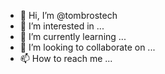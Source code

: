 - 👋 Hi, I’m @tombrostech
- 👀 I’m interested in ...
- 🌱 I’m currently learning ...
- 💞️ I’m looking to collaborate on ...
- 📫 How to reach me ...

<!---
tombrostech/tombrostech is a ✨ special ✨ repository because its `README.md` (this file) appears on your GitHub profile.
You can click the Preview link to take a look at your changes.
--->
